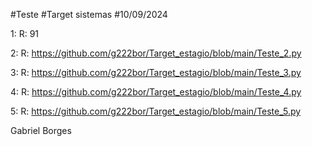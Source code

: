 #Teste 
#Target sistemas
#10/09/2024

1: R: 91

2: R: https://github.com/g222bor/Target_estagio/blob/main/Teste_2.py

3: R: https://github.com/g222bor/Target_estagio/blob/main/Teste_3.py

4: R: https://github.com/g222bor/Target_estagio/blob/main/Teste_4.py

5: R: https://github.com/g222bor/Target_estagio/blob/main/Teste_5.py

Gabriel Borges 
